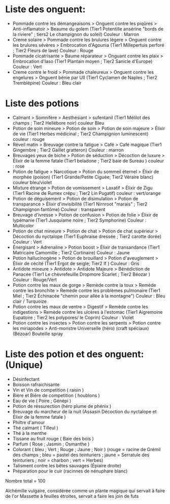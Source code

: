 # Liste des onguent:

- Pommade contre les démangeaisons > Onguent contre les piqûres > Anti-inflamatoir > Beaume du golem						(Tier1 Potentille ansérine "bords de la riviere" ; tiers2 Le champignon du soleil) Couleur : Marron
- Creme solaire > Pommade contre les brulures légere > Onguent contre les brulures sévères > Embrocation d'Agounia			(Tier1 Millepertuis perforé ; Tier2 Fleurs de lave) Couleur : Rouge
- Pommade cicatrisante > Baume réparateur > Onguant contre les plaix > Embrocation d'Iaso									(Tier1 Plantain moyen ; Tier2 Sanicle d'Europe) Couleur : Vert
- Creme contre le froid > Pommade chaleureux > Onguent contre les engelures > Onguent bénie par UII 						(Tier1 Cyclamen de Naples ; Tier2 Tremblépine) Couleur : Bleu clair

# Liste des potions

- Calmant > Somnifère > Aesthésiant > sufentanil																			(Tier1 Mélilot des champs ; Tier2 Hellébore noir)  couleur Bleu
- Potion de soin mineure > Potion de soin > Potion de soin majeure > Élixir de vie 					    					(Tier1 Herbes médicinal ; Tier2 Champignion luminescent) couleur : rouge
- Réveil matin > Breuvage contre la fatigue > Café > Café magique															(Tier1 Gingembre ; Tier2 Gaillet gratteron)  Couleur : marron
- Breuvages yeux de biche > Potion de séduction > Décoction de luxure > Élixir de la femme fatale 							(Tier1 beladone ; Tier2 baie de Sureau )  couleur : rose
- Potion de fatigue > Narcotique > Potion du sommeil éternel > Élixir de morphée (poison)									(Tier1 Grande/Petite Ciguée; Tier2 Véraire blanc) couleur bleu/violet
- Mixture étrange > Potion de vomissement > Laxatif > Élixir de Zigu														(Tier1 Racine de Rumex crépu ; Tier2 Lin Pugatif) couleur : vert/orange
- Potion de déguisement > Potion de disimulation > Potion de transparance > Élixir d'invisibilité							(Tier1 Nirnroot "marais" ; Tier2 Champignon fantôme) Couleur : transparent
- Breuvage d'ivresse > Potion de confusion > Potion de folie > Élixir de lypémanie											(Tier1 Jusquiame noire ; Tier2 Symphorine) Couleur : Multicolor
- Potion de chat mineure > Potion de chat > Potion de chat supérieur > Décoction du nyctalope								(Tier1 Euphraise dressée ; Tier2 carotte dorée) Couleur : Vert
- Énergisant > Adrenaline > Potion boost > Élixir de transandance															(Tier1 Matricaire Camomille ; Tier2 Cortinaire) Couleur : Jaune
- Potion hallucinogène > Potion de brouillard > Potion d'aveuglement > Élixir de cécité										(Tier1 Ergot de seigle; Tier2 If ) Couleur : Gris
- Antidote mineure > Antidote > Antidote Majeure > Bénédiction de Panacée													(Tier1 Le chèvrefeuille Dropmore Scarlet ; Tier2 Béozar ) Couleur : Rouge/Vert
- Potion contre les maux de gorge > Remède contre la toux > Remède contre les bronchite > Remède contre les problèmes pulmonaire 	(Tier1 Miel  ; Tier2 Échinacée "chemin pour allée à la montagne") Couleur : Bleu clair / Turquoize
- Potion contre les maux de ventre > Digestif > Remède contre les indigestions > Remède contre les ulcères à l'estomac		(Tier1 Aigremoine Eupatoire ; Tier2 les polypores/ le Coprin) Couleur : Violet
- Potion contre les insectes > Potion contre les serpents > Potion contre les miriapodes > Anti-monstre Universelle (héro)	(craft spéciaux) (Bézoar) Bouteille spray


# Liste des potion et des onguent: (Unique)
- Désinfectant 
- Boisson rafraichisante 
- Vin et Vin de competition			( raisin )
- Bière et Bière de competition		( houblons )
- Eau de vie ( Poire ; Génépi ) 
- Potion de réssurection (héro plume de phénix )
- Breuvage du marcheur de la nuit (Assasin Décoction du nyctalope et Élixir de la femme fatale )
- Philtre d'amour
- Thé calmant 		( Tilleul )
- Thé à la menthe
- Tissane au fruit rouge 		( Baie des bois )
- Parfum ( Rose ; Jasmin ; Osmanthe ) 
- Colorant ( bleu ; Vert ; Rouge ; Jaune ; Noir )			(rouge = racine de Grémil des champs ; bleu = pastel des teinturiers ; jaune = Serratule des teinturiers ; noir = charbon ; vert = Herbes)
- Talisment contre les bêtes sauvages  (Épiaire droite)
- Préparation pour le cuir  (racinnes de nénuphare blanc)


Nombre total = 100


Alchémille vulgaire, considérée comme un plante magique qui servait à faire de l'or 
Massette à feuilles étroites, servait a faire les join de futs
